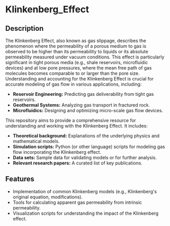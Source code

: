 # Klinkenberg_Effect

## Description

The Klinkenberg Effect, also known as gas slippage, describes the phenomenon where the permeability of a porous medium to gas is observed to be higher than its permeability to liquids or its absolute permeability measured under vacuum conditions. This effect is particularly significant in tight porous media (e.g., shale reservoirs, microfluidic devices) and at low pore pressures, where the mean free path of gas molecules becomes comparable to or larger than the pore size. Understanding and accounting for the Klinkenberg Effect is crucial for accurate modeling of gas flow in various applications, including:

* **Reservoir Engineering:** Predicting gas deliverability from tight gas reservoirs.
* **Geothermal Systems:** Analyzing gas transport in fractured rock.
* **Microfluidics:** Designing and optimizing micro-scale gas flow devices.

This repository aims to provide a comprehensive resource for understanding and working with the Klinkenberg Effect. It includes:

* **Theoretical background:** Explanations of the underlying physics and mathematical models.
* **Simulation scripts:** Python (or other language) scripts for modeling gas flow incorporating the Klinkenberg effect.
* **Data sets:** Sample data for validating models or for further analysis.
* **Relevant research papers:** A curated list of key publications.

## Features

* Implementation of common Klinkenberg models (e.g., Klinkenberg's original equation, modifications).
* Tools for calculating apparent gas permeability from intrinsic permeability.
* Visualization scripts for understanding the impact of the Klinkenberg effect.
